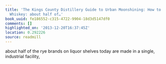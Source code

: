 ```yaml
---
title: 'The Kings County Distillery Guide to Urban Moonshining: How to Make and Drink
  Whiskey: about half of…'
book_uuid: fe186552-c315-4722-9904-18d3d5147df0
comments: []
highlighted_on: '2013-12-20T16:37:45Z'
location: 0.292226
source: readmill
---
```


about half of the rye brands on liquor shelves today are made in a single, industrial facility,